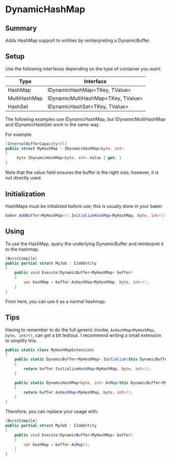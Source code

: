 ﻿# DynamicHashMap
## Summary
Adds HashMap support to entities by reinterpreting a DynamicBuffer. 

## Setup

Use the following interfaces depending on the type of container you want:

| Type          | Interface                          |
|---------------|------------------------------------|
| HashMap       | IDynamicHashMap<TKey, TValue>      |
| MultiHashMap  | IDynamicMultiHashMap<TKey, TValue> |
| HashSet       | IDynamicHashSet<TKey, TValue>      | 

The following examples use IDynamicHashMap, but IDynamicMultiHashMap and IDynamicHashSet work in the same way.

For example:

```csharp
[InternalBufferCapacity(0)]
public struct MyHashMap : IDynamicHashMap<byte, int>
{
     byte IDynamicHashMap<byte, int>.Value { get; }
}
```

Note that the value field ensures the buffer is the right size; however, it is not directly used.

## Initialization
HashMaps must be initialized before use; this is usually done in your baker.
```cs
baker.AddBuffer<MyHashMap>().InitializeHashMap<MyHashMap, byte, int>();
```

## Using
To use the HashMap, query the underlying DynamicBuffer and reinterpret it to the hashmap.

```cs
[BurstCompile]
public partial struct MyJob : IJobEntity
{
    public void Execute(DynamicBuffer<MyHashMap> buffer)
    {
        var hashMap = buffer.AsHashMap<MyHashMap, byte, int>();       
    }
}
```

From here, you can use it as a normal hashmap.

## Tips
Having to remember to do the full generic invoke, `AsHashMap<MyHashMap, byte, int>()`, can get a bit tedious.
I recommend writing a small extension to simplify this.

```cs
public static class MyHashMapExtensions
{
    public static DynamicBuffer<MyHashMap> Initialize(this DynamicBuffer<MyHashMap> buffer)
    {
        return buffer.InitializeHashMap<MyHashMap, byte, int>();
    }

    public static DynamicHashMap<byte, int> AsMap(this DynamicBuffer<MyHashMap> buffer)
    {
        return buffer.AsHashMap<MyHashMap, byte, int>();
    }
}
```

Therefore, you can replace your usage with:

```cs
[BurstCompile]
public partial struct MyJob : IJobEntity
{
    public void Execute(DynamicBuffer<MyHashMap> buffer)
    {
        var hashMap = buffer.AsMap();       
    }
}
```
